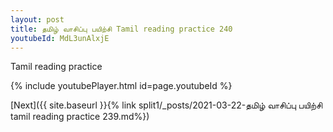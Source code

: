 ```yaml
---
layout: post
title: தமிழ் வாசிப்பு பயிற்சி Tamil reading practice 240
youtubeId: MdL3unAlxjE
---
```

 
 
Tamil reading practice
 
 
 
 
 


{% include youtubePlayer.html id=page.youtubeId %}
 
[Next]({{ site.baseurl }}{% link  split1/_posts/2021-03-22-தமிழ் வாசிப்பு பயிற்சி tamil reading practice 239.md%})
 
